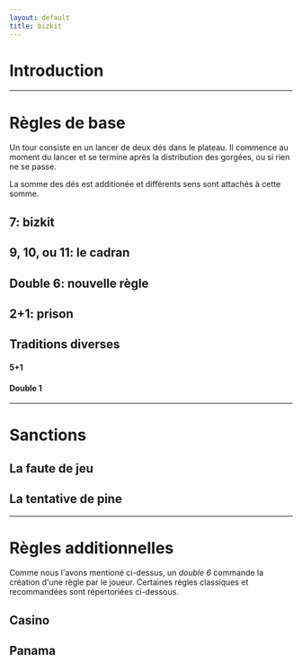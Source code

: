 ```yaml
---
layout: default
title: bizkit
---
```


# Introduction

---

# Règles de base
Un tour consiste en un lancer de deux dés dans le plateau. Il commence au moment du lancer et se termine après la distribution des gorgées, ou si rien ne se passe.

La somme des dés est additionée et différents sens sont attachés à cette somme.

## 7: bizkit

## 9, 10, ou 11: le cadran

## Double 6: nouvelle règle

## 2+1: prison

## Traditions diverses

#### 5+1

#### Double 1

---

# Sanctions

## La faute de jeu

## La tentative de pine

---

# Règles additionnelles
Comme nous l'avons mentioné ci-dessus, un *double 6* commande la création d'une règle par le joueur. Certaines règles classiques et recommandées sont répertoriées ci-dessous.

## Casino

## Panama
